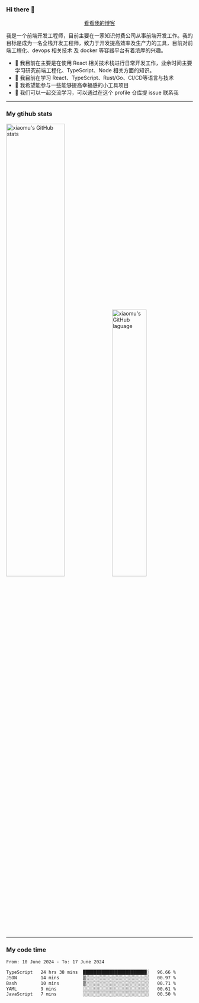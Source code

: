 ### Hi there 👋

<p align="center">
  <a href="https://blog.realjacket.fun">看看我的博客</a>
</p>

我是一个前端开发工程师，目前主要在一家知识付费公司从事前端开发工作。我的目标是成为一名全栈开发工程师，致力于开发提高效率及生产力的工具，目前对前端工程化、devops 相关技术 及 docker 等容器平台有着浓厚的兴趣。

- 🔭 我目前在主要是在使用 React 相关技术栈进行日常开发工作，业余时间主要学习研究前端工程化、TypeScript、Node 相关方面的知识。
- 🌱 我目前在学习 React、TypeScript、Rust/Go、CI/CD等语言与技术
- 👯 我希望能参与一些能够提高幸福感的小工具项目
- 💬 我们可以一起交流学习，可以通过在这个 profile 仓库提 issue 联系我

***

### My gtihub stats

<a><img src="https://github-readme-stats-git-masterrstaa-rickstaa.vercel.app/api?username=real-jacket&&show_icons=true" title="xiaomu's GitHub stats" alt="xiaomu's GitHub stats" style="width:56%;"/></a>
<a><img src="https://github-readme-stats-git-masterrstaa-rickstaa.vercel.app/api/top-langs/?username=real-jacket&layout=compact" title="xiaomu's GitHub laguage" alt="xiaomu's GitHub laguage" style="width:43%;"/><a/>

***

### My code time

<!--START_SECTION:waka-->

```txt
From: 10 June 2024 - To: 17 June 2024

TypeScript   24 hrs 38 mins  ████████████████████████░   96.66 %
JSON         14 mins         ▒░░░░░░░░░░░░░░░░░░░░░░░░   00.97 %
Bash         10 mins         ▒░░░░░░░░░░░░░░░░░░░░░░░░   00.71 %
YAML         9 mins          ░░░░░░░░░░░░░░░░░░░░░░░░░   00.61 %
JavaScript   7 mins          ░░░░░░░░░░░░░░░░░░░░░░░░░   00.50 %
```

<!--END_SECTION:waka-->
